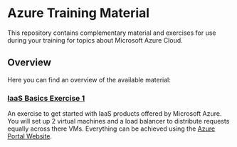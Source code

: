 # Azure Training Material

This repository contains complementary material and exercises for use during your training for topics about Microsoft Azure Cloud.

## Overview

Here you can find an overview of the available material:

### [IaaS Basics Exercise 1](Exercises/IaaS-Basics-1)

An exercise to get started with IaaS products offered by Microsoft Azure. You will set up 2 virtual machines and a load balancer to distribute requests equally across there VMs. Everything can be achieved using the [Azure Portal Website](https://portal.azure.com).